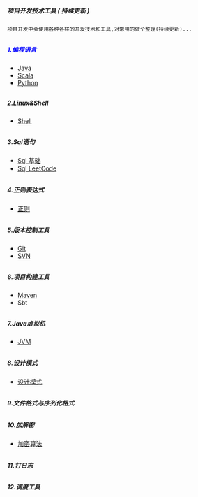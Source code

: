 ##### 项目开发技术工具 (  **持续更新** )
    项目开发中会使用各种各样的开发技术和工具,对常用的做个整理(持续更新)...

##
##### <font color="blue"> 1.编程语言 </font>
* [Java](src/main/scala/libin/program/_01_java)  
* [Scala](src/main/scala/libin/program/_02_scala)
* [Python](src/main/scala/libin/program/_03_python)

##
##### 2.Linux&Shell
* [Shell](src/main/scala/libin/program/_04_shell)

##
##### 3.Sql语句
* [Sql 基础](src/main/scala/libin/program/_05_sql)
* [Sql LeetCode](src/main/scala/libin/program/_11_designPattern)

##
##### 4.正则表达式
* [正则](src/main/scala/libin/program/_06_regExp)

##
##### 5.版本控制工具
* [Git](src/main/scala/libin/program/_07_git)
* [SVN](src/main/scala/libin/program/_09_svn)

##
##### 6.项目构建工具
* [Maven](src/main/scala/libin/program/_08_maven)
* Sbt

##
##### 7.Java虚拟机
* [JVM](src/main/scala/libin/program/_10_jvm)

##
##### 8.设计模式
* [设计模式](src/main/scala/libin/program/_11_designPattern)

##
##### 9.文件格式与序列化格式

##
##### 10.加解密
* [加密算法](src/main/scala/libin/doc/Encrypt.md)

##
##### 11.打日志

##
##### 12.调度工具
